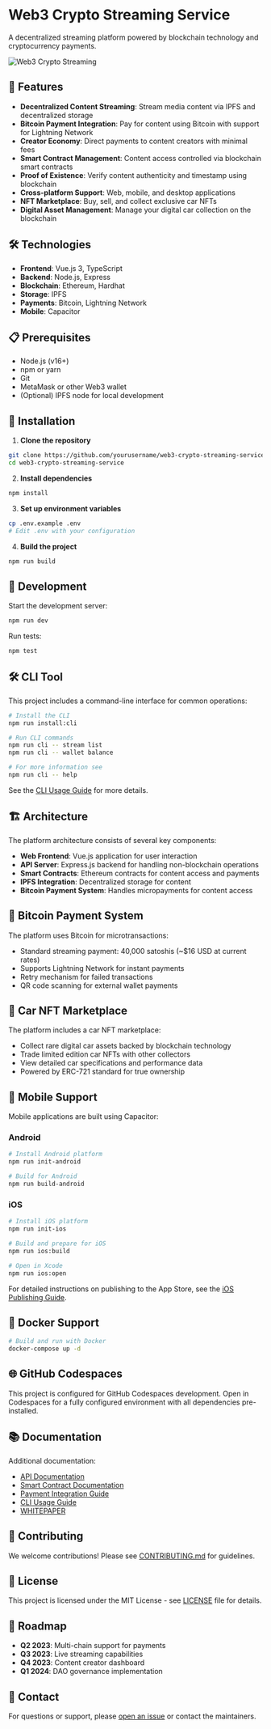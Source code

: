 # Web3 Crypto Streaming Service

A decentralized streaming platform powered by blockchain technology and cryptocurrency payments.

![Web3 Crypto Streaming](./assets/images/platform-preview.png)

## 🚀 Features

- **Decentralized Content Streaming**: Stream media content via IPFS and decentralized storage
- **Bitcoin Payment Integration**: Pay for content using Bitcoin with support for Lightning Network
- **Creator Economy**: Direct payments to content creators with minimal fees
- **Smart Contract Management**: Content access controlled via blockchain smart contracts
- **Proof of Existence**: Verify content authenticity and timestamp using blockchain
- **Cross-platform Support**: Web, mobile, and desktop applications
- **NFT Marketplace**: Buy, sell, and collect exclusive car NFTs
- **Digital Asset Management**: Manage your digital car collection on the blockchain

## 🛠️ Technologies

- **Frontend**: Vue.js 3, TypeScript
- **Backend**: Node.js, Express
- **Blockchain**: Ethereum, Hardhat
- **Storage**: IPFS
- **Payments**: Bitcoin, Lightning Network
- **Mobile**: Capacitor

## 📋 Prerequisites

- Node.js (v16+)
- npm or yarn
- Git
- MetaMask or other Web3 wallet
- (Optional) IPFS node for local development

## 🔧 Installation

1. **Clone the repository**

```bash
git clone https://github.com/yourusername/web3-crypto-streaming-service.git
cd web3-crypto-streaming-service
```

2. **Install dependencies**

```bash
npm install
```

3. **Set up environment variables**

```bash
cp .env.example .env
# Edit .env with your configuration
```

4. **Build the project**

```bash
npm run build
```

## 🚀 Development

Start the development server:

```bash
npm run dev
```

Run tests:

```bash
npm test
```

## 🛠️ CLI Tool

This project includes a command-line interface for common operations:

```bash
# Install the CLI
npm run install:cli

# Run CLI commands
npm run cli -- stream list
npm run cli -- wallet balance

# For more information see
npm run cli -- help
```

See the [CLI Usage Guide](./docs/CLI_USAGE.md) for more details.

## 🏗️ Architecture

The platform architecture consists of several key components:

- **Web Frontend**: Vue.js application for user interaction
- **API Server**: Express.js backend for handling non-blockchain operations
- **Smart Contracts**: Ethereum contracts for content access and payments
- **IPFS Integration**: Decentralized storage for content
- **Bitcoin Payment System**: Handles micropayments for content access

## 🔐 Bitcoin Payment System

The platform uses Bitcoin for microtransactions:

- Standard streaming payment: 40,000 satoshis (~$16 USD at current rates)
- Supports Lightning Network for instant payments
- Retry mechanism for failed transactions
- QR code scanning for external wallet payments

## 🚗 Car NFT Marketplace

The platform includes a car NFT marketplace:

- Collect rare digital car assets backed by blockchain technology
- Trade limited edition car NFTs with other collectors
- View detailed car specifications and performance data
- Powered by ERC-721 standard for true ownership

## 📱 Mobile Support

Mobile applications are built using Capacitor:

### Android

```bash
# Install Android platform
npm run init-android

# Build for Android
npm run build-android
```

### iOS

```bash
# Install iOS platform
npm run init-ios

# Build and prepare for iOS
npm run ios:build

# Open in Xcode
npm run ios:open
```

For detailed instructions on publishing to the App Store, see the [iOS Publishing Guide](./docs/ios-publishing.md).

## 🐳 Docker Support

```bash
# Build and run with Docker
docker-compose up -d
```

## 🌐 GitHub Codespaces

This project is configured for GitHub Codespaces development. Open in Codespaces for a fully configured environment with all dependencies pre-installed.

## 📚 Documentation

Additional documentation:

- [API Documentation](./docs/api.md)
- [Smart Contract Documentation](./docs/contracts.md)
- [Payment Integration Guide](./docs/payments.md)
- [CLI Usage Guide](./docs/CLI_USAGE.md)
- [WHITEPAPER](./WHITEPAPER.md)

## 🤝 Contributing

We welcome contributions! Please see [CONTRIBUTING.md](./CONTRIBUTING.md) for guidelines.

## 📄 License

This project is licensed under the MIT License - see [LICENSE](./LICENSE) file for details.

## 🔮 Roadmap

- **Q2 2023**: Multi-chain support for payments
- **Q3 2023**: Live streaming capabilities
- **Q4 2023**: Content creator dashboard
- **Q1 2024**: DAO governance implementation

## 📧 Contact

For questions or support, please [open an issue](https://github.com/yourusername/web3-crypto-streaming-service/issues) or contact the maintainers.